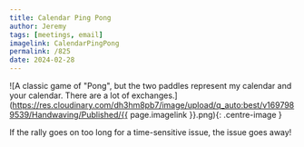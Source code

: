 ```yaml
---
title: Calendar Ping Pong
author: Jeremy
tags: [meetings, email]
imagelink: CalendarPingPong
permalink: /825
date: 2024-02-28
---
```


![A classic game of "Pong", but the two paddles represent my calendar and your calendar. There are a lot of exchanges.](https://res.cloudinary.com/dh3hm8pb7/image/upload/q_auto:best/v1697989539/Handwaving/Published/{{ page.imagelink }}.png){: .centre-image }

If the rally goes on too long for a time-sensitive issue, the issue goes away!

